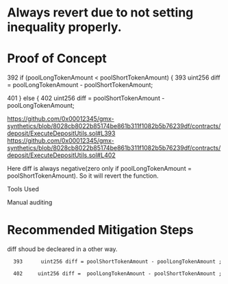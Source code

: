 # Always revert due to not setting inequality properly. 

# Proof of Concept

   392      if (poolLongTokenAmount < poolShortTokenAmount) {
   393                 uint256 diff = poolLongTokenAmount - poolShortTokenAmount;
   
   401      } else {
   402      uint256 diff = poolShortTokenAmount - poolLongTokenAmount;
   
   
https://github.com/0x00012345/gmx-synthetics/blob/8028cb8022b85174be861b311f1082b5b76239df/contracts/deposit/ExecuteDepositUtils.sol#L393
https://github.com/0x00012345/gmx-synthetics/blob/8028cb8022b85174be861b311f1082b5b76239df/contracts/deposit/ExecuteDepositUtils.sol#L402

Here diff is always negative(zero only if poolLongTokenAmount = poolShortTokenAmount). So it will revert the function.

Tools Used

Manual auditing 

# Recommended Mitigation Steps

diff shoud be decleared in a other way. 

      393      uint256 diff = poolShortTokenAmount - poolLongTokenAmount ;
 
      402     uint256 diff =  poolLongTokenAmount - poolShortTokenAmount ;



